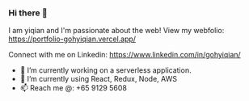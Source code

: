 ### Hi there 👋 
I am yiqian and I'm passionate about the web!
View my webfolio: https://portfolio-gohyiqian.vercel.app/

Connect with me on Linkedin: https://www.linkedin.com/in/gohyiqian/

- 🔭 I’m currently working on a serverless application.
- 🌱 I’m currently using React, Redux, Node, AWS
- 📫 Reach me @: +65 9129 5608

<!-- - 👯 I’m looking to collaborate on ...
- 🤔 I’m looking for help with ...
- 😄 Pronouns: ...
- ⚡ Fun fact: ...
- 💬 Ask me about ...
 -->
